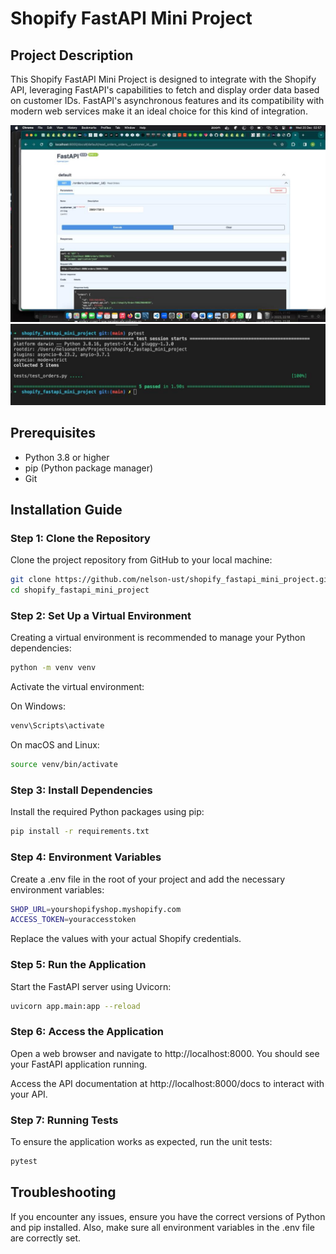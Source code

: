# Shopify FastAPI Mini Project

## Project Description
This Shopify FastAPI Mini Project is designed to integrate with the Shopify API, leveraging FastAPI's capabilities to fetch and display order data based on customer IDs. FastAPI's asynchronous features and its compatibility with modern web services make it an ideal choice for this kind of integration.


![Swagger UI](swagger-ui.jpeg)
![Unit Test Outcome](unit_test.jpeg)

## Prerequisites

- Python 3.8 or higher
- pip (Python package manager)
- Git

## Installation Guide

### Step 1: Clone the Repository

Clone the project repository from GitHub to your local machine:

```bash
git clone https://github.com/nelson-ust/shopify_fastapi_mini_project.git
cd shopify_fastapi_mini_project
```

### Step 2: Set Up a Virtual Environment
Creating a virtual environment is recommended to manage your Python dependencies:

```bash
python -m venv venv
```

Activate the virtual environment:

On Windows:

```bash
venv\Scripts\activate
```
On macOS and Linux:

```bash
source venv/bin/activate
```
### Step 3: Install Dependencies
Install the required Python packages using pip:

```bash
pip install -r requirements.txt
```

### Step 4: Environment Variables
Create a .env file in the root of your project and add the necessary environment variables:

```bash
SHOP_URL=yourshopifyshop.myshopify.com
ACCESS_TOKEN=youraccesstoken
```
Replace the values with your actual Shopify credentials.

### Step 5: Run the Application
Start the FastAPI server using Uvicorn:

```bash
uvicorn app.main:app --reload
```
### Step 6: Access the Application
Open a web browser and navigate to http://localhost:8000. You should see your FastAPI application running.

Access the API documentation at http://localhost:8000/docs to interact with your API.

### Step 7: Running Tests
To ensure the application works as expected, run the unit tests:

```bash
pytest
```
## Troubleshooting

If you encounter any issues, ensure you have the correct versions of Python and pip installed. Also, make sure all environment variables in the .env file are correctly set.